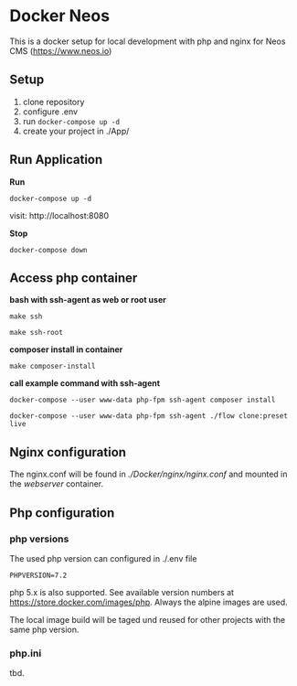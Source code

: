 # Docker Neos

This is a docker setup for local development with php and nginx for Neos CMS (https://www.neos.io)

## Setup

1. clone repository
2. configure .env
4. run ```docker-compose up -d```
5. create your project in ./App/

## Run Application

**Run**

```docker-compose up -d```

visit: http://localhost:8080

**Stop**

```docker-compose down```


## Access php container

**bash with ssh-agent as web or root user**

```make ssh```

```make ssh-root```

**composer install in container**

```make composer-install```

**call example command with ssh-agent**

```docker-compose --user www-data php-fpm ssh-agent composer install```

```docker-compose --user www-data php-fpm ssh-agent ./flow clone:preset live```


## Nginx configuration

The nginx.conf will be found in _./Docker/nginx/nginx.conf_ and mounted in the _webserver_ container.

## Php configuration

### php versions

The used php version can configured in ./.env file

```PHPVERSION=7.2```

php 5.x is also supported. See available version numbers at https://store.docker.com/images/php. Always the alpine images are used.

The local image build will be taged und reused for other projects with the same php version.

### php.ini

tbd.
